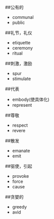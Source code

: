 ##公有的
* communal
* public

##礼节，礼仪
* etiquette
* ceremony
* ritual

##刺激，激励
* spur
* stimulate

##代表
* embody(使具体化)
* represent

##尊敬
* respect
* revere

##散发
* emanate
* emit

##驱使，引起
* provoke
* force
* cause

##贪婪的
* greedy
* avid
